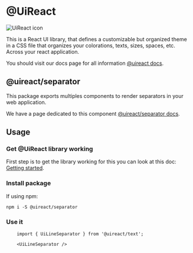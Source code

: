 # @UiReact
![UiReact icon](https://www.uireact.io/_next/static/media/sunglasses_cat.a5f3369a.gif)

This is a React UI library, that defines a customizable but organized theme in a CSS file that organizes your colorations, texts, sizes, spaces, etc. Across your react application.

You should visit our docs page for all information [@uireact docs](https://uireact.io).

## @uireact/separator

This package exports  multiples components to render separators in your web application.

We have a page dedicated to this component [@uireact/separator docs](https://www.uireact.io/docs/separator).

## Usage

### Get @UiReact library working

First step is to get the library working for this you can look at this doc: [Getting started](https://www.uireact.io/docs).

### Install package

If using npm:

```
npm i -S @uireact/separator
```

### Use it

```tsx
    import { UiLineSeparator } from '@uireact/text';

    <UiLineSeparator />
```
